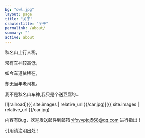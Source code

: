 ```yaml
---
bg: "owl.jpg"
layout: page
title: "关于"
crawlertitle: "关于"
permalink: /about/
summary: ""
active: about
---
```

   秋名山上行人稀，

   常有车神较高低，

   如今车道依稀在，

   却无当年老司机。

   我不是秋名山车神,我只是个送豆腐的...

[![railroad]({{ site.images | relative_url }}/car.jpg)]({{ site.images | relative_url }}/car.jpg)

   内容有Bug，欢迎发送邮件到邮箱  ylfxvvpjqj568@qq.com  进行指出！
   
   引用请注明出处！
